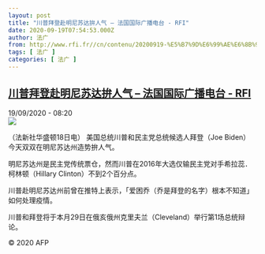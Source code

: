 ```yaml
---
layout: post
title: "川普拜登赴明尼苏达拚人气 – 法国国际广播电台 - RFI"
date: 2020-09-19T07:54:53.000Z
author: 法广
from: http://www.rfi.fr//cn/contenu/20200919-%E5%B7%9D%E6%99%AE%E6%8B%9C%E7%99%BB%E8%B5%B4%E6%98%8E%E5%B0%BC%E8%8B%8F%E8%BE%BE%E6%8B%9A%E4%BA%BA%E6%B0%94
tags: [ 法广 ]
categories: [ 法广 ]
---
```

<!--1600502093000-->
[川普拜登赴明尼苏达拚人气 – 法国国际广播电台 - RFI](http://www.rfi.fr//cn/contenu/20200919-%E5%B7%9D%E6%99%AE%E6%8B%9C%E7%99%BB%E8%B5%B4%E6%98%8E%E5%B0%BC%E8%8B%8F%E8%BE%BE%E6%8B%9A%E4%BA%BA%E6%B0%94)
------

<div>
<div>19/09/2020 - 08:20</div><img src="https://s.rfi.fr/media/display/279ede04-fa43-11ea-91a9-005056bf87d6/w:310/p:16x9/int0005b.200919142004.jpg"><div class="t-content__body u-clearfix">            <p>（法新社华盛顿18日电）    美国总统川普和民主党总统候选人拜登（Joe Biden）今天双双在明尼苏达州造势拚人气。</p><p>    明尼苏达州是民主党传统票仓，然而川普在2016年大选仅输民主党对手希拉蕊．柯林顿（Hillary Clinton）不到2个百分点。</p><p>    川普赴明尼苏达州前曾在推特上表示，「爱困乔（乔是拜登的名字）根本不知道」如何处理疫情。</p><p>    川普和拜登将于本月29日在俄亥俄州克里夫兰（Cleveland）举行第1场总统辩论。</p>            <p class="t-copyright">© 2020 AFP</p>        </div>
</div>
